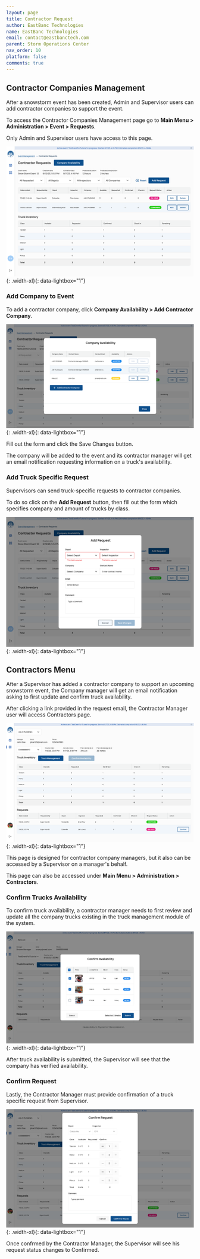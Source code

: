 ```yaml
---
layout: page
title: Contractor Request
author: EastBanc Technologies
name: EastBanc Technologies
email: contact@eastbanctech.com
parent: Storm Operations Center
nav_order: 10
platform: false
comments: true
---
```




## Contractor Companies Management

After a snowstorm event has been created, Admin and Supervisor users can add contractor companies to support the event.

To access the Contractor Companies Management page go to **Main Menu > Administration > Event > Requests**.

Only Admin and Supervisor users have access to this page.

![](/images/soc/soc-contractor-request/soc-contractor-requests.png){: .width-xl}{: data-lightbox="1"}


### Add Company to Event

To add a contractor company, click **Company Availability > Add Contractor Company**.

![](/images/soc/soc-contractor-request/soc-contractor-company-availability.png){: .width-xl}{: data-lightbox="1"}

Fill out the form and click the Save Changes button.

The company will be added to the event and its contractor manager will get an email notification requesting information on a truck's availability.


### Add Truck Specific Request

Supervisors can send truck-specific requests to contractor companies.  

To do so click on the **Add Request** button, then fill out the form which specifies company and amount of trucks by class.

![](/images/soc/soc-contractor-request/soc-add-contractor-request.png){: .width-xl}{: data-lightbox="1"}





## Contractors Menu

After a Supervisor has added a contractor company to support an upcoming snowstorm event, the Company manager will get an email notification asking to first update and confirm truck availability.

After clicking a link provided in the request email, the Contractor Manager user will access Contractors page.

![](/images/soc/soc-contractor-request/soc-contractors.png){: .width-xl}{: data-lightbox="1"}

This page is designed for contractor company managers, but it also can be accessed by a Supervisor on a manager's behalf.

This page can also be accessed under **Main Menu > Administration > Contractors**.


### Confirm Trucks Availability

To confirm truck availability, a contractor manager needs to first review and update all the company trucks existing in the truck management module of the system.

![](/images/soc/soc-contractor-request/soc-confirm-trucks-availability.png){: .width-xl}{: data-lightbox="1"}

After truck availability is submitted, the Supervisor will see that the company has verified availability.

### Confirm Request

Lastly, the Contractor Manager must provide confirmation of a truck specific request from Supervisor.

![](/images/soc/soc-contractor-request/soc-confirm-contractor-request.png){: .width-xl}{: data-lightbox="1"}

Once confrmed by the Contractor Manager, the Supervisor will see his request status changes to Confirmed.
